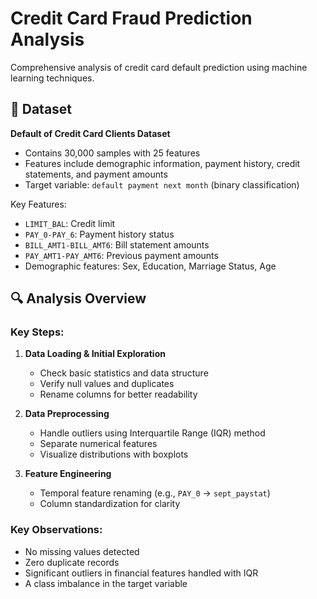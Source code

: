# Credit Card Fraud Prediction Analysis

Comprehensive analysis of credit card default prediction using machine learning techniques.

## 📁 Dataset
**Default of Credit Card Clients Dataset**  
- Contains 30,000 samples with 25 features
- Features include demographic information, payment history, credit statements, and payment amounts
- Target variable: `default payment next month` (binary classification)

Key Features:
- `LIMIT_BAL`: Credit limit
- `PAY_0-PAY_6`: Payment history status
- `BILL_AMT1-BILL_AMT6`: Bill statement amounts
- `PAY_AMT1-PAY_AMT6`: Previous payment amounts
- Demographic features: Sex, Education, Marriage Status, Age

## 🔍 Analysis Overview

### Key Steps:
1. **Data Loading & Initial Exploration**
   - Check basic statistics and data structure
   - Verify null values and duplicates
   - Rename columns for better readability

2. **Data Preprocessing**
   - Handle outliers using Interquartile Range (IQR) method
   - Separate numerical features
   - Visualize distributions with boxplots

3. **Feature Engineering**
   - Temporal feature renaming (e.g., `PAY_0` → `sept_paystat`)
   - Column standardization for clarity

### Key Observations:
- No missing values detected
- Zero duplicate records
- Significant outliers in financial features handled with IQR
- A class imbalance in the target variable


